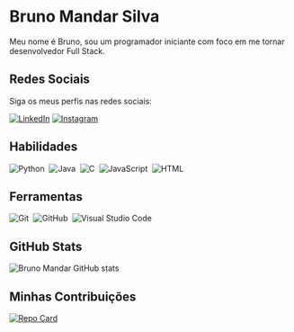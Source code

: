 # Bruno Mandar Silva
Meu nome é Bruno, sou um programador iniciante com foco em me tornar desenvolvedor Full Stack.
## Redes Sociais
Siga os meus perfis nas redes sociais:

[![LinkedIn](https://img.shields.io/badge/LinkedIn-0077B5?style=for-the-badge&logo=linkedin&logoColor=fff)](www.linkedin.com/in/bruno-mandar-silva-a8130b10a) [![Instagram](https://img.shields.io/badge/Instagram-%23E4405F?style=for-the-badge&logo=instagram&logoColor=fff)](https://www.instagram.com/bmandar19/)

## Habilidades
![Python](https://img.shields.io/badge/Python-0D1117?style=for-the-badge&logo=python)&nbsp;
![Java](https://img.shields.io/badge/Java-0D1117?style=for-the-badge&logo=java)&nbsp;
![C](https://img.shields.io/badge/C-0D1117?style=for-the-badge&logo=c)&nbsp;
![JavaScript](https://img.shields.io/badge/JavaScript-0D1117?style=for-the-badge&logo=javascript)&nbsp;
![HTML](https://img.shields.io/badge/HTML-0D1117?style=for-the-badge&logo=html5&logoColor=30A3DC)

## Ferramentas
![Git](https://img.shields.io/badge/-Git-0D1117?style=for-the-badge&logo=git&labelColor=0D1117)&nbsp;
![GitHub](https://img.shields.io/badge/-GitHub-0D1117?style=for-the-badge&logo=github&labelColor=0D1117)&nbsp;
![Visual Studio Code](https://img.shields.io/badge/-Visual%20Studio%20Code-0D1117?style=for-the-badge&logo=visual-studio-code&logoColor=007ACC&labelColor=0D1117)&nbsp;

## GitHub Stats
![Bruno Mandar GitHub stats](https://github-readme-stats.vercel.app/api?username=brunomandar&theme=dark&_icons=true&hide_title=E94D5F)

## Minhas Contribuições
[![Repo Card](https://github-readme-stats.vercel.app/api/pin/?username=brunomandar&repo=dio-lab-open-source&bg_color=111&border_color=E94D5F&show_icons=true&icon_color=E94D5F&title_color=E94D5F&text_color=FFF)](https://github.com/brunomandar/dio-lab-open-source)
